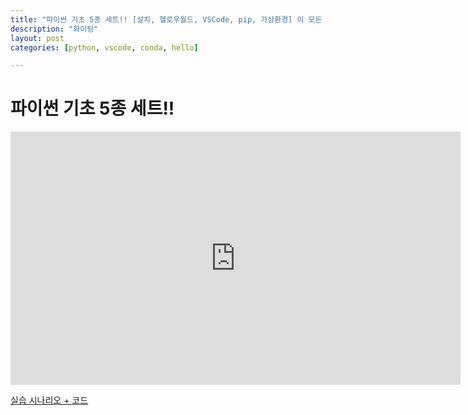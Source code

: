 ```yaml
---
title: "파이썬 기초 5종 세트!! [설치, 헬로우월드, VSCode, pip, 가상환경] 이 모든 것을 한 영상에!!"
description: "화이팅"
layout: post
categories: [python, vscode, conda, hello]

---
```


# 파이썬 기초 5종 세트!!

<iframe width="720" height="405" src="https://www.youtube.com/embed/7wrNy8fPkj4" frameborder="0" allow="accelerometer; autoplay; encrypted-media; gyroscope; picture-in-picture" allowfullscreen></iframe>

[실습 시나리오 + 코드](https://gist.github.com/everlearningemployee/673cf8bc1e817ae4fa695ce38d2331dc)